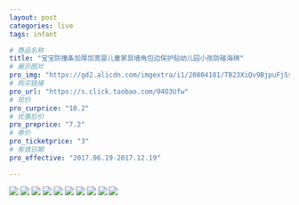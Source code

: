 ```yaml
---
layout: post
categories: live
tags: infant

# 商品名称
title: "宝宝防撞条加厚加宽婴儿童家具墙角包边保护贴幼儿园小孩防碰海绵"
# 展示图片
pro_img: "https://gd2.alicdn.com/imgextra/i1/20804181/TB23XiQv9BjpuFjSsplXXa5MVXa_!!20804181.jpg_400x400.jpg_.webp"
# 购买链接
pro_url: "https://s.click.taobao.com/04O3Ufw"
# 现价
pro_curprice: "10.2"
# 优惠后价
pro_preprice: "7.2"
# 券价
pro_ticketprice: "3"
# 有效日期
pro_effective: "2017.06.19-2017.12.19"

---
```


![](https://img.alicdn.com/imgextra/i2/20804181/TB2FtjhiXXXXXXMXXXXXXXXXXXX_!!20804181.jpg)
![](https://img.alicdn.com/imgextra/i2/20804181/TB2Xd_qdpXXXXchXXXXXXXXXXXX-20804181.jpg)
![](https://img.alicdn.com/imgextra/i4/20804181/TB2lxjmdpXXXXcGXXXXXXXXXXXX-20804181.jpg)
![](https://img.alicdn.com/imgextra/i4/20804181/TB2lxjmdpXXXXcGXXXXXXXXXXXX-20804181.jpg)
![](https://img.alicdn.com/imgextra/i1/20804181/TB2yQRGdFXXXXb6XpXXXXXXXXXX_!!20804181.jpg)
![](https://img.alicdn.com/imgextra/i3/20804181/TB2_2NptXXXXXcuXXXXXXXXXXXX_!!20804181.jpg)
![](https://img.alicdn.com/imgextra/i4/20804181/TB2rSdRsFXXXXXEXpXXXXXXXXXX_!!20804181.jpg)
![](https://img.alicdn.com/imgextra/i4/20804181/TB2oIiflFXXXXapXpXXXXXXXXXX_!!20804181.jpg)
![](https://img.alicdn.com/imgextra/i1/20804181/TB2Ut9olFXXXXc7XXXXXXXXXXXX_!!20804181.jpg)
![](https://img.alicdn.com/imgextra/i2/20804181/TB25wIxaR0lpuFjSszdXXcdxFXa_!!20804181.jpg)